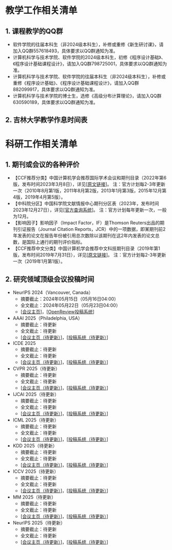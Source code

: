 # 教学工作相关清单

## 1. 课程教学的QQ群
+ 软件学院的往届本科生（非2024级本科生），补修或重修《新生研讨课》，请加入QQ群557618493，具体要求以QQ群通知为准。
+ 计算机科学与技术学院、软件学院的2024级本科生，初修《程序设计基础》、《程序设计基础课程设计》，请加入QQ群798725001，具体要求以QQ群通知为准。
+ 计算机科学与技术学院、软件学院的往届本科生（非2024级本科生），补修或重修《程序设计基础》、《程序设计基础课程设计》，请加入QQ群882099917，具体要求以QQ群通知为准。
+ 计算机科学与技术学院的博士生，选修《高级分布计算理论》，请加入QQ群630590189，具体要求以QQ群通知为准。

## 2. 吉林大学教学作息时间表


# 科研工作相关清单

## 1. 期刊或会议的各种评价
+ 【CCF推荐分类】中国计算机学会推荐国际学术会议和期刊目录（2022年第6版，发布时间2023年3月8日），详见[<A href="https://www.ccf.org.cn/Academic_Evaluation/By_category/" target="_black">原文链接</A>]。
注：官方计划每2-3年更新一次（2010年8月第1版，2011年8月第2版，2013年1月第3版，2015年12月第4版，2019年4月第5版）。
+ 【中科院分区】中国科学院文献情报中心期刊分区表（2023年，发布时间2023年12月27日），详见[<A href="https://www.fenqubiao.com/" target="_black">官方查询系统</A>]。
注：官方计划每年更新一次，一般为12月。
+ 【影响因子】影响因子（Impact Factor，IF）是Thomson Reuters出品的期刊引证报告（Journal Citation Reports，JCR）中的一项数据，即某期刊前2年发表的论文在报告年份被引用总次数除以该期刊在这2年内发表的论文总数，是国际上通行的期刊评价指标。
+ 【CCF推荐中文分类】中国计算机学会推荐中文科技期刊目录（2019年第1版，发布时间2019年7月31日），详见[<A href="https://www.ccf.org.cn/Focus/2019-07-31/667609.shtml" target="_black">原文链接</A>]。
注：官方计划每2-3年更新一次（2019年1月第1版）。

## 2. 研究领域顶级会议投稿时间
+ NeurIPS 2024（Vancouver, Canada）
  + 摘要截止：2024年05月15日（05月16日04:00）
  + 全文截止：2024年05月22日（05月23日04:00）
  + [<A href="https://neurips.cc/Conferences/2024" target="_black">会议主页</A>]，[<A href="https://openreview.net/group?id=NeurIPS.cc/2024/Conference" target="_black">OpenReview投稿系统</A>]
+ AAAI 2025（Philadelphia, USA）
  + 摘要截止：待更新
  + 全文截止：待更新
  + [<A href="" target="_black">会议主页（待更新）</A>]，[<A href="" target="_black">投稿系统（待更新）</A>]
+ ICDE 2025
  + 摘要截止：待更新
  + 全文截止：待更新
  + [<A href="" target="_black">会议主页（待更新）</A>]，[<A href="" target="_black">投稿系统（待更新）</A>]
+ CVPR 2025（待更新）
  + 摘要截止：待更新
  + 全文截止：待更新
  + [<A href="" target="_black">会议主页（待更新）</A>]，[<A href="" target="_black">投稿系统（待更新）</A>]
+ IJCAI 2025（待更新）
  + 摘要截止：待更新
  + 全文截止：待更新
  + [<A href="" target="_black">会议主页（待更新）</A>]，[<A href="" target="_black">投稿系统（待更新）</A>]
+ ICML 2025（待更新）
  + 摘要截止：待更新
  + 全文截止：待更新
  + [<A href="" target="_black">会议主页（待更新）</A>]，[<A href="" target="_black">投稿系统（待更新）</A>]
+ KDD 2025（待更新）
  + 摘要截止：待更新
  + 全文截止：待更新
  + [<A href="" target="_black">会议主页（待更新）</A>]，[<A href="" target="_black">投稿系统（待更新）</A>]
+ ICCV 2025（待更新）
  + 摘要截止：待更新
  + 全文截止：待更新
  + [<A href="" target="_black">会议主页（待更新）</A>]，[<A href="" target="_black">投稿系统（待更新）</A>]
+ MM 2025（待更新）
  + 摘要截止：待更新
  + 全文截止：待更新
  + [<A href="" target="_black">会议主页（待更新）</A>]，[<A href="" target="_black">投稿系统（待更新）</A>]
+ NeurIPS 2025（待更新）
  + 摘要截止：待更新
  + 全文截止：待更新
  + [<A href="" target="_black">会议主页（待更新）</A>]，[<A href="" target="_black">投稿系统（待更新）</A>]
